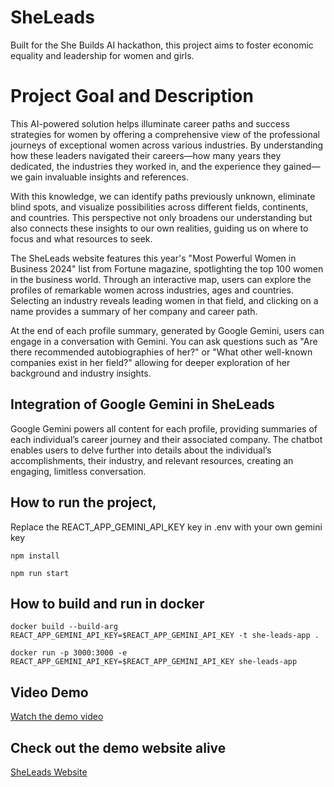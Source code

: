 # SheLeads

Built for the She Builds AI hackathon, this project aims to foster economic equality and leadership for women and girls.

# Project Goal and Description
This AI-powered solution helps illuminate career paths and success strategies for women by offering a comprehensive view of the professional journeys of exceptional women across various industries. By understanding how these leaders navigated their careers—how many years they dedicated, the industries they worked in, and the experience they gained—we gain invaluable insights and references.

With this knowledge, we can identify paths previously unknown, eliminate blind spots, and visualize possibilities across different fields, continents, and countries. This perspective not only broadens our understanding but also connects these insights to our own realities, guiding us on where to focus and what resources to seek.

The SheLeads website features this year's "Most Powerful Women in Business 2024" list from Fortune magazine, spotlighting the top 100 women in the business world. Through an interactive map, users can explore the profiles of remarkable women across industries, ages and countries. Selecting an industry reveals leading women in that field, and clicking on a name provides a summary of her company and career path.

At the end of each profile summary, generated by Google Gemini, users can engage in a conversation with Gemini. You can ask questions such as "Are there recommended autobiographies of her?" or "What other well-known companies exist in her field?" allowing for deeper exploration of her background and industry insights.

## Integration of Google Gemini in SheLeads
Google Gemini powers all content for each profile, providing summaries of each individual’s career journey and their associated company. The chatbot enables users to delve further into details about the individual’s accomplishments, their industry, and relevant resources, creating an engaging, limitless conversation.

## How to run the project, 
Replace the REACT_APP_GEMINI_API_KEY key in .env with your own gemini key

`npm install`

`npm run start`

## How to build and run in docker
`docker build --build-arg REACT_APP_GEMINI_API_KEY=$REACT_APP_GEMINI_API_KEY -t she-leads-app .`

`docker run -p 3000:3000 -e REACT_APP_GEMINI_API_KEY=$REACT_APP_GEMINI_API_KEY she-leads-app`
## Video Demo
[Watch the demo video](https://youtu.be/z-jVDoI0wpI)

## Check out the demo website alive 
[SheLeads Website](https://demo.sheleadsai.com/)
